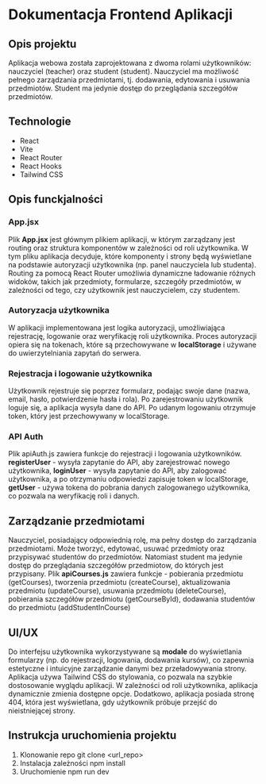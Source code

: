 # Dokumentacja Frontend Aplikacji

## Opis projektu 
Aplikacja webowa została zaprojektowana z dwoma rolami użytkowników: nauczyciel (teacher) oraz student (student).
Nauczyciel ma możliwość pełnego zarządzania przedmiotami, tj. dodawania, edytowania i usuwania przedmiotów. Student ma jedynie dostęp do przeglądania szczegółów przedmiotów.

## Technologie
- React
- Vite
- React Router
- React Hooks
- Tailwind CSS
  
## Opis funckjalności
### App.jsx
Plik **App.jsx** jest głównym plikiem aplikacji, w którym zarządzany jest routing oraz struktura komponentów w zależności od roli użytkownika. W tym pliku aplikacja decyduje, które komponenty i strony będą wyświetlane na podstawie autoryzacji użytkownika (np. panel nauczyciela lub studenta). Routing za pomocą React Router umożliwia dynamiczne ładowanie różnych widoków, takich jak przedmioty, formularze, szczegóły przedmiotów, w zależności od tego, czy użytkownik jest nauczycielem, czy studentem.

### Autoryzacja użytkownika
W aplikacji implementowana jest logika autoryzacji, umożliwiająca rejestrację, logowanie oraz weryfikację roli użytkownika. Proces autoryzacji opiera się na tokenach, które są przechowywane w **localStorage** i używane do uwierzytelniania zapytań do serwera.

### Rejestracja i logowanie użytkownika
Użytkownik rejestruje się poprzez formularz, podając swoje dane (nazwa, email, hasło, potwierdzenie hasła i rola). Po zarejestrowaniu użytkownik loguje się, a aplikacja wysyła dane do API. Po udanym logowaniu otrzymuje token, który jest przechowywany w localStorage. 

### API Auth
Plik apiAuth.js zawiera funkcje do rejestracji i logowania użytkowników. **registerUser** - wysyła zapytanie do API, aby zarejestrować nowego użytkownika, **loginUser** - wysyła zapytanie do API, aby zalogować użytkownika, a po otrzymaniu odpowiedzi zapisuje token w localStorage, **getUser** - używa tokena do pobrania danych zalogowanego użytkownika, co pozwala na weryfikację roli i danych.

## Zarządzanie przedmiotami
Nauczyciel, posiadający odpowiednią rolę, ma pełny dostęp do zarządzania przedmiotami. Może tworzyć, edytować, usuwać przedmioty oraz przypisywać studentów do przedmiotów. Natomiast student ma jedynie dostęp do przeglądania szczegółów przedmiotow, do których jest przypisany. Plik **apiCourses.js** zawiera funkcje - pobierania przedmiotu (getCourses), tworzenia przedmiotu (createCourse), aktualizowania przedmiotu (updateCourse), usuwania przedmiotu (deleteCourse), pobierania szczegółów przedmiotu (getCourseById), dodawania studentów do przedmiotu (addStudentInCourse)

## UI/UX 
Do interfejsu użytkownika wykorzystywane są **modale** do wyświetlania formularzy (np. do rejestracji, logowania, dodawania kursów), co zapewnia estetyczne i intuicyjne zarządzanie danymi bez przeładowywania strony. Aplikacja używa Tailwind CSS do stylowania, co pozwala na szybkie dostosowanie wyglądu aplikacji. W zależności od roli użytkownika, aplikacja dynamicznie zmienia dostępne opcje. Dodatkowo, aplikacja posiada stronę 404, która jest wyświetlana, gdy użytkownik próbuje przejść do nieistniejącej strony.

## Instrukcja uruchomienia projektu
1. Klonowanie repo
   git clone <url_repo>
2. Instalacja zależności
   npm install
3. Uruchomienie
   npm run dev   
